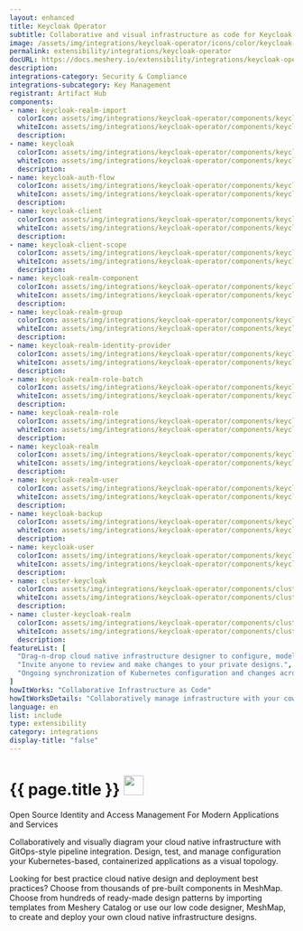 ```yaml
---
layout: enhanced
title: Keycloak Operator
subtitle: Collaborative and visual infrastructure as code for Keycloak Operator
image: /assets/img/integrations/keycloak-operator/icons/color/keycloak-operator-color.svg
permalink: extensibility/integrations/keycloak-operator
docURL: https://docs.meshery.io/extensibility/integrations/keycloak-operator
description: 
integrations-category: Security & Compliance
integrations-subcategory: Key Management
registrant: Artifact Hub
components: 
- name: keycloak-realm-import
  colorIcon: assets/img/integrations/keycloak-operator/components/keycloak-realm-import/icons/color/keycloak-realm-import-color.svg
  whiteIcon: assets/img/integrations/keycloak-operator/components/keycloak-realm-import/icons/white/keycloak-realm-import-white.svg
  description: 
- name: keycloak
  colorIcon: assets/img/integrations/keycloak-operator/components/keycloak/icons/color/keycloak-color.svg
  whiteIcon: assets/img/integrations/keycloak-operator/components/keycloak/icons/white/keycloak-white.svg
  description: 
- name: keycloak-auth-flow
  colorIcon: assets/img/integrations/keycloak-operator/components/keycloak-auth-flow/icons/color/keycloak-auth-flow-color.svg
  whiteIcon: assets/img/integrations/keycloak-operator/components/keycloak-auth-flow/icons/white/keycloak-auth-flow-white.svg
  description: 
- name: keycloak-client
  colorIcon: assets/img/integrations/keycloak-operator/components/keycloak-client/icons/color/keycloak-client-color.svg
  whiteIcon: assets/img/integrations/keycloak-operator/components/keycloak-client/icons/white/keycloak-client-white.svg
  description: 
- name: keycloak-client-scope
  colorIcon: assets/img/integrations/keycloak-operator/components/keycloak-client-scope/icons/color/keycloak-client-scope-color.svg
  whiteIcon: assets/img/integrations/keycloak-operator/components/keycloak-client-scope/icons/white/keycloak-client-scope-white.svg
  description: 
- name: keycloak-realm-component
  colorIcon: assets/img/integrations/keycloak-operator/components/keycloak-realm-component/icons/color/keycloak-realm-component-color.svg
  whiteIcon: assets/img/integrations/keycloak-operator/components/keycloak-realm-component/icons/white/keycloak-realm-component-white.svg
  description: 
- name: keycloak-realm-group
  colorIcon: assets/img/integrations/keycloak-operator/components/keycloak-realm-group/icons/color/keycloak-realm-group-color.svg
  whiteIcon: assets/img/integrations/keycloak-operator/components/keycloak-realm-group/icons/white/keycloak-realm-group-white.svg
  description: 
- name: keycloak-realm-identity-provider
  colorIcon: assets/img/integrations/keycloak-operator/components/keycloak-realm-identity-provider/icons/color/keycloak-realm-identity-provider-color.svg
  whiteIcon: assets/img/integrations/keycloak-operator/components/keycloak-realm-identity-provider/icons/white/keycloak-realm-identity-provider-white.svg
  description: 
- name: keycloak-realm-role-batch
  colorIcon: assets/img/integrations/keycloak-operator/components/keycloak-realm-role-batch/icons/color/keycloak-realm-role-batch-color.svg
  whiteIcon: assets/img/integrations/keycloak-operator/components/keycloak-realm-role-batch/icons/white/keycloak-realm-role-batch-white.svg
  description: 
- name: keycloak-realm-role
  colorIcon: assets/img/integrations/keycloak-operator/components/keycloak-realm-role/icons/color/keycloak-realm-role-color.svg
  whiteIcon: assets/img/integrations/keycloak-operator/components/keycloak-realm-role/icons/white/keycloak-realm-role-white.svg
  description: 
- name: keycloak-realm
  colorIcon: assets/img/integrations/keycloak-operator/components/keycloak-realm/icons/color/keycloak-realm-color.svg
  whiteIcon: assets/img/integrations/keycloak-operator/components/keycloak-realm/icons/white/keycloak-realm-white.svg
  description: 
- name: keycloak-realm-user
  colorIcon: assets/img/integrations/keycloak-operator/components/keycloak-realm-user/icons/color/keycloak-realm-user-color.svg
  whiteIcon: assets/img/integrations/keycloak-operator/components/keycloak-realm-user/icons/white/keycloak-realm-user-white.svg
  description: 
- name: keycloak-backup
  colorIcon: assets/img/integrations/keycloak-operator/components/keycloak-backup/icons/color/keycloak-backup-color.svg
  whiteIcon: assets/img/integrations/keycloak-operator/components/keycloak-backup/icons/white/keycloak-backup-white.svg
  description: 
- name: keycloak-user
  colorIcon: assets/img/integrations/keycloak-operator/components/keycloak-user/icons/color/keycloak-user-color.svg
  whiteIcon: assets/img/integrations/keycloak-operator/components/keycloak-user/icons/white/keycloak-user-white.svg
  description: 
- name: cluster-keycloak
  colorIcon: assets/img/integrations/keycloak-operator/components/cluster-keycloak/icons/color/cluster-keycloak-color.svg
  whiteIcon: assets/img/integrations/keycloak-operator/components/cluster-keycloak/icons/white/cluster-keycloak-white.svg
  description: 
- name: cluster-keycloak-realm
  colorIcon: assets/img/integrations/keycloak-operator/components/cluster-keycloak-realm/icons/color/cluster-keycloak-realm-color.svg
  whiteIcon: assets/img/integrations/keycloak-operator/components/cluster-keycloak-realm/icons/white/cluster-keycloak-realm-white.svg
  description: 
featureList: [
  "Drag-n-drop cloud native infrastructure designer to configure, model, and deploy your workloads.",
  "Invite anyone to review and make changes to your private designs.",
  "Ongoing synchronization of Kubernetes configuration and changes across any number of clusters."
]
howItWorks: "Collaborative Infrastructure as Code"
howItWorksDetails: "Collaboratively manage infrastructure with your coworkers synchronously sharing the same designs."
language: en
list: include
type: extensibility
category: integrations
display-title: "false"
---
```

<h1>{{ page.title }} <img src="{{ page.image }}" style="width: 35px; height: 35px;" /></h1>

<p>
Open Source Identity and Access Management For Modern Applications and Services
</p>
<p>
    Collaboratively and visually diagram your cloud native infrastructure with GitOps-style pipeline integration. Design, test, and manage configuration your Kubernetes-based, containerized applications as a visual topology.
</p>
<p>
    Looking for best practice cloud native design and deployment best practices? Choose from thousands of pre-built components in MeshMap. Choose from hundreds of ready-made design patterns by importing templates from Meshery Catalog or use our low code designer, MeshMap, to create and deploy your own cloud native infrastructure designs.
</p>
